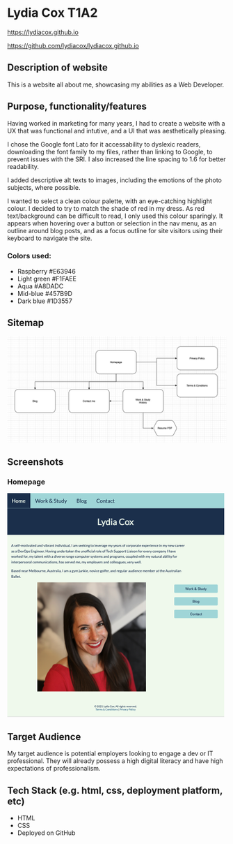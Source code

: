 # Lydia Cox T1A2

https://lydiacox.github.io

https://github.com/lydiacox/lydiacox.github.io

## Description of website
This is a website all about me, showcasing my abilities as a Web Developer.

## Purpose, functionality/features
Having worked in marketing for many years, I had to create a website with a UX that was functional and intutive, and a UI that was aesthetically pleasing.

I chose the Google font Lato for it accessability to dyslexic readers, downloading the font family to my files, rather than linking to Google, to prevent issues with the SRI. I also increased the line spacing to 1.6 for better readability.

I added descriptive alt texts to images, including the emotions of the photo subjects, where possible.

I wanted to select a clean colour palette, with an eye-catching highlight colour. I decided to try to match the shade of red in my dress. As red text/background can be difficult to read, I only used this colour sparingly. It appears when hovering over a button or selection in the nav menu, as an outline around blog posts, and as a focus outline for site visitors using their keyboard to navigate the site.

### Colors used:
* Raspberry #E63946
* Light green #F1FAEE
* Aqua #A8DADC
* Mid-blue #457B9D
* Dark blue #1D3557



## Sitemap
![sitemap](docs/sitemap-diagram.png "Sitemap")

## Screenshots
### Homepage
![hompage-desktop](docs/screenshots/01-home.png "Desktop")

## Target Audience 
My target audience is potential employers looking to engage a dev or IT professional. They will already possess a high digital literacy and have high expectations of professionalism.

## Tech Stack (e.g. html, css, deployment platform, etc)
* HTML
* CSS
* Deployed on GitHub